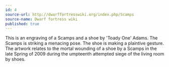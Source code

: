```yaml
---
id: 4
source-url: http://dwarffortresswiki.org/index.php/Scamps
source-name: Dwarf fortress wiki
published: true
---
```


<p>This is an engraving of a Scamps and a shoe by 'Toady One' Adams. The Scamps is striking a menacing pose. The shoe is making a plaintive gesture. The artwork relates to the mortal wounding of a shoe by a Scamps in the late Spring of 2009 during the umpteenth attempted siege of the living room by shoes.</p>



